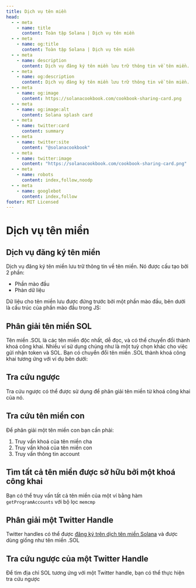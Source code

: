 ```yaml
---
title: Dịch vụ tên miền
head:
  - - meta
    - name: title
      content: Toàn tập Solana | Dịch vụ tên miền
  - - meta
    - name: og:title
      content: Toàn tập Solana | Dịch vụ tên miền
  - - meta
    - name: description
      content: Dịch vụ đăng ký tên miền lưu trữ thông tin về tên miền. Tìm hiểu thêm về Phân giải tên miền SOL, Tra cứu Tên miền đảo/Tên miền con, và nhiều tài liệu tham khảo khác cho lập trình Solana trong Toàn tập Solana.
  - - meta
    - name: og:description
      content: Dịch vụ đăng ký tên miền lưu trữ thông tin về tên miền. Tìm hiểu thêm về Phân giải tên miền SOL, Tra cứu Tên miền đảo/Tên miền con, và nhiều tài liệu tham khảo khác cho lập trình Solana trong Toàn tập Solana.
  - - meta
    - name: og:image
      content: https://solanacookbook.com/cookbook-sharing-card.png
  - - meta
    - name: og:image:alt
      content: Solana splash card
  - - meta
    - name: twitter:card
      content: summary
  - - meta
    - name: twitter:site
      content: "@solanacookbook"
  - - meta
    - name: twitter:image
      content: "https://solanacookbook.com/cookbook-sharing-card.png"
  - - meta
    - name: robots
      content: index,follow,noodp
  - - meta
    - name: googlebot
      content: index,follow
footer: MIT Licensed
---
```


# Dịch vụ tên miền

## Dịch vụ đăng ký tên miền

Dịch vụ đăng ký tên miền lưu trữ thông tin về tên miền. Nó được cấu tạo bởi 2 phần:

- Phần mào đầu
- Phàn dữ liệu

Dữ liệu cho tên miền lưu được đứng trước bởi một phần mào đầu, bên dưới là cấu trúc của phần mào đầu trong JS:

<SolanaCodeGroup>
  <SolanaCodeGroupItem title="TS" active>

  <template v-slot:default>

@[code](@/code/name-service/schema/schema.en.ts)

  </template>

  <template v-slot:preview>

@[code](@/code/name-service/schema/schema.preview.en.ts)

  </template>

  </SolanaCodeGroupItem>

</SolanaCodeGroup>

## Phân giải tên miền SOL

Tên miền .SOL là các tên miền độc nhất, dễ đọc, và có thể chuyển đổi thành khoá công khai. Nhiều ví sử dụng chúng như là một tuỳ chọn khác cho việc gửi nhận token và SOL. Bạn có chuyển đổi tên miền .SOL thành khoá công khai tương ứng với ví dụ bên dưới:

<SolanaCodeGroup>
  <SolanaCodeGroupItem title="TS" active>

  <template v-slot:default>

@[code](@/code/name-service/resolve-sol-domain/resolve-sol-domain.en.ts)

  </template>

  <template v-slot:preview>

@[code](@/code/name-service/resolve-sol-domain/resolve-sol-domain.preview.en.ts)

  </template>

  </SolanaCodeGroupItem>

</SolanaCodeGroup>

## Tra cứu ngược

Tra cứu ngược có thể được sử dụng để phân giải tên miền từ khoá công khai của nó.

<SolanaCodeGroup>
  <SolanaCodeGroupItem title="TS" active>

  <template v-slot:default>

@[code](@/code/name-service/reverse-look-up-domain/reverse-look-up-domain.en.ts)

  </template>

  <template v-slot:preview>

@[code](@/code/name-service/reverse-look-up-domain/reverse-look-up-domain.preview.en.ts)

  </template>

  </SolanaCodeGroupItem>

</SolanaCodeGroup>

## Tra cứu tên miền con

Để phân giải một tên miền con bạn cần phải:

1. Truy vấn khoá của tên miền cha
2. Truy vấn khoá của tên miền con
3. Truy vấn thông tin account

<SolanaCodeGroup>
  <SolanaCodeGroupItem title="TS" active>

  <template v-slot:default>

@[code](@/code/name-service/resolve-sub-domain/resolve-sub-domain.en.ts)

  </template>

  <template v-slot:preview>

@[code](@/code/name-service/resolve-sub-domain/resolve-sub-domain.preview.en.ts)

  </template>

  </SolanaCodeGroupItem>

</SolanaCodeGroup>

## Tìm tất cả tên miền được sở hữu bởi một khoá công khai

Bạn có thể truy vấn tất cả tên miền của một ví bằng hàm `getProgramAccounts` với bộ lọc `memcmp`

<SolanaCodeGroup>
  <SolanaCodeGroupItem title="TS" active>

  <template v-slot:default>

@[code](@/code/name-service/find-for-owner/find-for-owner.en.ts)

  </template>

  <template v-slot:preview>

@[code](@/code/name-service/find-for-owner/find-for-owner.preview.en.ts)

  </template>

  </SolanaCodeGroupItem>

</SolanaCodeGroup>

## Phân giải một Twitter Handle

Twitter handles có thể được [đăng ký trên dịch tên miền Solana](https://naming.bonfida.org/#/twitter-registration) và được dùng giống như tên miền .SOL

<SolanaCodeGroup>
  <SolanaCodeGroupItem title="TS" active>

  <template v-slot:default>

@[code](@/code/name-service/resolve-twitter/resolve-twitter.en.ts)

  </template>

  <template v-slot:preview>

@[code](@/code/name-service/resolve-twitter/resolve-twitter.preview.en.ts)

  </template>

  </SolanaCodeGroupItem>

</SolanaCodeGroup>

## Tra cứu ngược của một Twitter Handle

Để tìm địa chỉ SOL tương ứng với một Twitter handle, bạn có thể thực hiện tra cứu ngược

<SolanaCodeGroup>
  <SolanaCodeGroupItem title="TS" active>

  <template v-slot:default>

@[code](@/code/name-service/reverse-look-up-twitter/reverse-look-up-twitter.en.ts)

  </template>

  <template v-slot:preview>

@[code](@/code/name-service/reverse-look-up-twitter/reverse-look-up-twitter.preview.en.ts)

  </template>

  </SolanaCodeGroupItem>
</SolanaCodeGroup>
